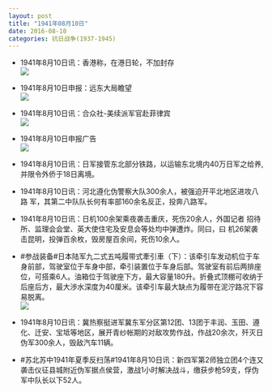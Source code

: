 ```yaml
---
layout: post
title: "1941年08月10日"
date: 2016-08-10
categories: 抗日战争(1937-1945)
---
```


<meta name="referrer" content="no-referrer" />

- 1941年8月10日讯：香港称，在港日轮，不加封存 <br/><img src="https://ww2.sinaimg.cn/large/aca367d8jw1f6p1p8t4p8j205a05x0t2.jpg" />

- 1941年8月10日申报：远东大局瞻望 <br/><img src="https://ww3.sinaimg.cn/large/aca367d8jw1f6ozyyp9n9j20p00y5tt9.jpg" />

- 1941年8月10日讯：合众社-美续派军官赴菲律宾 <br/><img src="https://ww2.sinaimg.cn/large/aca367d8jw1f6oy8ohm7aj206e0bi0tq.jpg" />

- 1941年8月10日申报广告 <br/><img src="https://ww1.sinaimg.cn/large/aca367d8jw1f6owieglh1j20q00h0gqj.jpg" />

- 1941年8月10日讯：日军接管东北部分铁路，以运输东北境内40万日军之给养, 并限令外侨于18日离境。 

- 1941年8月10日讯：河北遵化伪警察大队300余人，被强迫开平北地区进攻八路 军，其第二中队队长何有率部160余名反正，投奔八路军。 

- 1941年8月10日讯：日机100余架乘夜袭击重庆，死伤20余人，外国记者 招待所、监理会会堂、英大使住宅及安息会等处均中弹遭炸。同曰，曰 机26架袭击昆明，投弹百余枚，毁房屋百余间，死伤10余人。 

- #参战装备#日本陆军九二式五吨履带式牽引車（下）：该牵引车发动机位于车身前部，驾驶室位于车身中部，牵引装置位于车身后部。驾驶室有前后两排座位，可搭乘6人。油箱位于驾驶座下方，最大容量180升。折叠式顶棚可收纳于后座后方，最大渉水深度为40厘米。该牵引车最大缺点为履带在泥泞路况下容易脱离。 <br/><img src="https://ww4.sinaimg.cn/large/aca367d8jw1f6of68xoj1j209o05ygmd.jpg" />

- 1941年8月10日讯：冀热察挺进军冀东军分区第12团、13团于丰润、玉田、遵化、迁安、宝坻等地区，展开青纱帐期的对敌攻势作战，作战20余次，歼灭日伪军300余人，毁敌汽车11辆。 

- #苏北苏中1941年夏季反扫荡#1941年8月10日讯：新四军第2师独立团4个连又袭击仪征县城附近伪军据点侯营，激战1小时解决战斗，缴获步枪59支，俘伪军中队长以下52人。 

